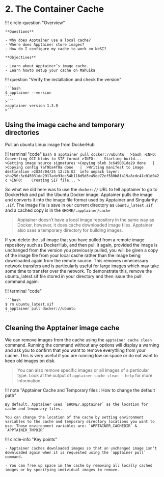 # 2. The Container Cache

!!! circle-question "Overview"

    **Questions**

    - Why does Apptainer use a local cache?
    - Where does Apptainer store images?
    - How do I configure my cache to work on NeSI?
 
    **Objectives** 

    - Learn about Apptainer’s image cache.
    - Learn howto setup your cache on Mahuika


!!! question "Verify the installation and check the version"

    ```bash
    $ apptainer --version
    ```
    >```
    >apptainer version 1.3.0
    >```

## Using the image cache and temporary directories

Pull an ubuntu Linux image from DockerHub

!!! terminal "code"
    ```bash
    $ apptainer pull docker://ubuntu 
    ```
    >```bash
    >INFO:    Converting OCI blobs to SIF format
    >INFO:    Starting build...
    >Getting image source signatures
    >Copying blob 3c645031de29 done   | 
    >Copying config 7af9ba4f0a done   | 
    >Writing manifest to image destination
    >2024/04/25 12:26:02  info unpack layer: sha256:3c645031de2917ade93ec54b118d5d3e45de72ef580b8f419a8cdc41e01d042c
    >INFO:    Creating SIF file...
    >```

So what we did here was to use the `docker://` URL to tell apptainer to go to DockerHub and pull the Ubuntu Docker image. Apptainer pulls the image and converts it into the image file format used by Apptainer and Singularity: `.sif`. The image file is save in our current directory as `ubuntu_latest.sif` and a cached copy is in the `$HOME/.apptainer/cache`

>Apptainer doesn’t have a local image repository in the same way as Docker, however, it does cache downloaded image files. Apptainer also uses a temporary directory for building images.

If you delete the .sif image that you have pulled from a remote image repository such as DockerHub, and then pull it again, provided the image is unchanged from the version you previously pulled, you will be given a copy of the image file from your local cache rather than the image being downloaded again from the remote source. This removes unnecessary network transfers and is particularly useful for large images which may take some time to transfer over the network. To demonstrate this, remove the ubuntu_latest.sif file stored in your directory and then issue the pull command again:

!!! terminal "code"

    ```bash
    $ rm ubuntu_latest.sif
    $ apptainer pull docker://ubuntu
    ```


##  Cleaning the Apptainer image cache

We can remove images from the cache using the `apptainer cache clean` command. Running the command without any options will display a warning and ask you to confirm that you want to remove everything from your cache. This is very useful if you are running low on space or do not want to keep old images on disk.

>You can also remove specific images or all images of a particular type. Look at the output of `apptainer cache clean --help` for more information.


!!! note "Apptainer Cache and Temporary files  : How to change the default path"

    By default, Apptainer uses `$HOME/.apptainer` as the location for cache and temporary files. 

    You can change the location of the cache by setting environment variables to the cache and temporary directory locations you want to use. Those environment variables are: `APPTAINER_CACHEDIR` & `APPTAINER_TMPDIR`


!!! circle-info "Key points"

    - Apptainer caches downloaded images so that an unchanged image isn’t downloaded again when it is requested using the `apptainer pull` command.
    
    - You can free up space in the cache by removing all locally cached images or by specifying individual images to remove.